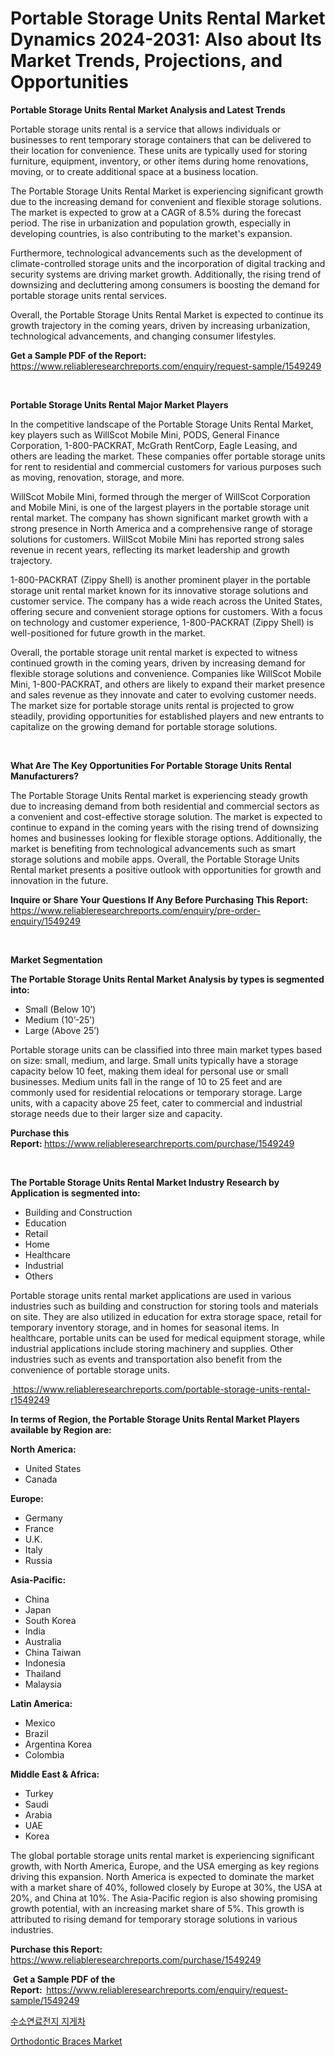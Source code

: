 <p><h1>Portable Storage Units Rental Market Dynamics 2024-2031: Also about Its Market Trends, Projections, and Opportunities</h1></p><p><strong>Portable Storage Units Rental Market Analysis and Latest Trends</strong></p>
<p><p>Portable storage units rental is a service that allows individuals or businesses to rent temporary storage containers that can be delivered to their location for convenience. These units are typically used for storing furniture, equipment, inventory, or other items during home renovations, moving, or to create additional space at a business location.</p><p>The Portable Storage Units Rental Market is experiencing significant growth due to the increasing demand for convenient and flexible storage solutions. The market is expected to grow at a CAGR of 8.5% during the forecast period. The rise in urbanization and population growth, especially in developing countries, is also contributing to the market's expansion.</p><p>Furthermore, technological advancements such as the development of climate-controlled storage units and the incorporation of digital tracking and security systems are driving market growth. Additionally, the rising trend of downsizing and decluttering among consumers is boosting the demand for portable storage units rental services.</p><p>Overall, the Portable Storage Units Rental Market is expected to continue its growth trajectory in the coming years, driven by increasing urbanization, technological advancements, and changing consumer lifestyles.</p></p>
<p><strong>Get a Sample PDF of the Report:&nbsp;</strong> <a href="https://www.reliableresearchreports.com/enquiry/request-sample/1549249">https://www.reliableresearchreports.com/enquiry/request-sample/1549249</a></p>
<p>&nbsp;</p>
<p><strong>Portable Storage Units Rental Major Market Players</strong></p>
<p><p>In the competitive landscape of the Portable Storage Units Rental Market, key players such as WillScot Mobile Mini, PODS, General Finance Corporation, 1-800-PACKRAT, McGrath RentCorp, Eagle Leasing, and others are leading the market. These companies offer portable storage units for rent to residential and commercial customers for various purposes such as moving, renovation, storage, and more.</p><p>WillScot Mobile Mini, formed through the merger of WillScot Corporation and Mobile Mini, is one of the largest players in the portable storage unit rental market. The company has shown significant market growth with a strong presence in North America and a comprehensive range of storage solutions for customers. WillScot Mobile Mini has reported strong sales revenue in recent years, reflecting its market leadership and growth trajectory.</p><p>1-800-PACKRAT (Zippy Shell) is another prominent player in the portable storage unit rental market known for its innovative storage solutions and customer service. The company has a wide reach across the United States, offering secure and convenient storage options for customers. With a focus on technology and customer experience, 1-800-PACKRAT (Zippy Shell) is well-positioned for future growth in the market.</p><p>Overall, the portable storage unit rental market is expected to witness continued growth in the coming years, driven by increasing demand for flexible storage solutions and convenience. Companies like WillScot Mobile Mini, 1-800-PACKRAT, and others are likely to expand their market presence and sales revenue as they innovate and cater to evolving customer needs. The market size for portable storage units rental is projected to grow steadily, providing opportunities for established players and new entrants to capitalize on the growing demand for portable storage solutions.</p></p>
<p>&nbsp;</p>
<p><strong>What Are The Key Opportunities For Portable Storage Units Rental Manufacturers?</strong></p>
<p><p>The Portable Storage Units Rental market is experiencing steady growth due to increasing demand from both residential and commercial sectors as a convenient and cost-effective storage solution. The market is expected to continue to expand in the coming years with the rising trend of downsizing homes and businesses looking for flexible storage options. Additionally, the market is benefiting from technological advancements such as smart storage solutions and mobile apps. Overall, the Portable Storage Units Rental market presents a positive outlook with opportunities for growth and innovation in the future.</p></p>
<p><strong>Inquire or Share Your Questions If Any Before Purchasing This Report:</strong> <a href="https://www.reliableresearchreports.com/enquiry/pre-order-enquiry/1549249">https://www.reliableresearchreports.com/enquiry/pre-order-enquiry/1549249</a></p>
<p>&nbsp;</p>
<p><strong>Market Segmentation</strong></p>
<p><strong>The Portable Storage Units Rental Market Analysis by types is segmented into:</strong></p>
<p><ul><li>Small (Below 10’)</li><li>Medium (10’-25’)</li><li>Large (Above 25’)</li></ul></p>
<p><p>Portable storage units can be classified into three main market types based on size: small, medium, and large. Small units typically have a storage capacity below 10 feet, making them ideal for personal use or small businesses. Medium units fall in the range of 10 to 25 feet and are commonly used for residential relocations or temporary storage. Large units, with a capacity above 25 feet, cater to commercial and industrial storage needs due to their larger size and capacity.</p></p>
<p><strong>Purchase this Report:&nbsp;</strong><a href="https://www.reliableresearchreports.com/purchase/1549249">https://www.reliableresearchreports.com/purchase/1549249</a></p>
<p>&nbsp;</p>
<p><strong>The Portable Storage Units Rental Market Industry Research by Application is segmented into:</strong></p>
<p><ul><li>Building and Construction</li><li>Education</li><li>Retail</li><li>Home</li><li>Healthcare</li><li>Industrial</li><li>Others</li></ul></p>
<p><p>Portable storage units rental market applications are used in various industries such as building and construction for storing tools and materials on site. They are also utilized in education for extra storage space, retail for temporary inventory storage, and in homes for seasonal items. In healthcare, portable units can be used for medical equipment storage, while industrial applications include storing machinery and supplies. Other industries such as events and transportation also benefit from the convenience of portable storage units.</p></p>
<p><a href="https://www.reliableresearchreports.com/portable-storage-units-rental-r1549249">&nbsp;https://www.reliableresearchreports.com/portable-storage-units-rental-r1549249</a></p>
<p><strong>In terms of Region, the Portable Storage Units Rental Market Players available by Region are:</strong></p>
<p>
    <p> <strong> North America: </strong>
        <ul>
            <li>United States</li>
            <li>Canada</li>
        </ul>
        </p> 
    <p> <strong> Europe: </strong>
        <ul>
            <li>Germany</li>
            <li>France</li>
            <li>U.K.</li>
            <li>Italy</li>
            <li>Russia</li>
        </ul>
        </p> 
    <p> <strong> Asia-Pacific: </strong>
        <ul>
            <li>China</li>
            <li>Japan</li>
            <li>South Korea</li>
            <li>India</li>
            <li>Australia</li>
            <li>China Taiwan</li>
            <li>Indonesia</li>
            <li>Thailand</li>
            <li>Malaysia</li>
        </ul>
        </p> 
    <p> <strong> Latin America: </strong>
        <ul>
            <li>Mexico</li>
            <li>Brazil</li>
            <li>Argentina Korea</li>
            <li>Colombia</li>
        </ul>
        </p> 
    <p> <strong> Middle East & Africa: </strong>
        <ul>
            <li>Turkey</li>
            <li>Saudi</li>
            <li>Arabia</li>
            <li>UAE</li>
            <li>Korea</li>
        </ul>
    </p>
    </p>
<p><p>The global portable storage units rental market is experiencing significant growth, with North America, Europe, and the USA emerging as key regions driving this expansion. North America is expected to dominate the market with a market share of 40%, followed closely by Europe at 30%, the USA at 20%, and China at 10%. The Asia-Pacific region is also showing promising growth potential, with an increasing market share of 5%. This growth is attributed to rising demand for temporary storage solutions in various industries.</p></p>
<p><strong>Purchase this Report: </strong><a href="https://www.reliableresearchreports.com/purchase/1549249">https://www.reliableresearchreports.com/purchase/1549249</a></p>
<p>&nbsp;<strong>Get a Sample PDF of the Report:&nbsp;&nbsp;</strong><a href="https://www.reliableresearchreports.com/enquiry/request-sample/1549249">https://www.reliableresearchreports.com/enquiry/request-sample/1549249</a></p>
<p><strong></strong></p>
<p><p><a href="https://medium.com/@fly879567/%EC%88%98%EC%86%8C-%EC%97%B0%EB%A3%8C-%EC%A0%84%EC%A7%80-%EC%A7%80%EA%B2%8C%EC%B0%A8-%EC%8B%9C%EC%9E%A5-%EC%84%B1%EA%B3%B5%EC%A0%81%EC%9D%B8-%EB%B9%84%EC%A6%88%EB%8B%88%EC%8A%A4-%EC%A0%84%EB%9E%B5%EC%9D%98-%EC%97%B4%EC%87%A0-2031%EB%85%84%EA%B9%8C%EC%A7%80-%EC%98%88%EC%B8%A1-1829261b25d9">수소연료전지 지게차</a></p><p><a href="https://cautious-neon-760.notion.site/Orthodontic-Braces-Market-Exploring-Market-Share-Market-Trends-and-Future-Growth-f0b78d4dff9142108b60b011ab3cfc68">Orthodontic Braces Market</a></p></p>
